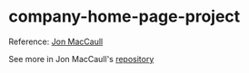 # company-home-page-project
Reference: [Jon MacCaull](https://not-triplebyte.surge.sh/)

See more in Jon MacCaull's [repository](https://github.com/JonoMacC/not-triplebyte)
